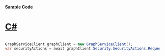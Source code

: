 #### Sample Code
# [C#](#tab/Csharp)

```C#

GraphServiceClient graphClient = new GraphServiceClient();
var securityActions = await graphClient.Security.SecurityActions.Request().GetAsync();

```